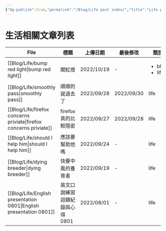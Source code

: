 ```yaml
---
{"dg-publish":true,"permalink":"/Blog/Life post index/","title":"Life post index","tags":["blog"]}
---
```



# 生活相關文章列表

| File                                                                  | 標題                 | 上傳日期       | 最後修改       | 類別                                  |
| --------------------------------------------------------------------- | ------------------ | ---------- | ---------- | ----------------------------------- |
| [[Blog/Life/bump red light\|bump red light]]                       | 闖紅燈                | 2022/10/19 | \-         | <ul><li>blog</li><li>life</li></ul> |
| [[Blog/Life/smoothly pass\|smoothly pass]]                         | 順順的就過去了            | 2022/09/28 | 2022/09/30 | life                                |
| [[Blog/Life/firefox concerns priviate\|firefox concerns priviate]] | firefox真的比較隱密      | 2022/09/27 | 2022/09/28 | life                                |
| [[Blog/Life/should I help him\|should I help him]]                 | 應該要幫助他嗎            | 2022/09/24 | \-         | life                                |
| [[Blog/Life/dying breeder\|dying breeder]]                         | 快要中風的養育者           | 2022/09/19 | \-         | life                                |
| [[Blog/Life/English presentation 0801\|English presentation 0801]] | 英文口說練習迴饋紀錄與心得 0801 | 2022/08/01 | \-         | life                                |
